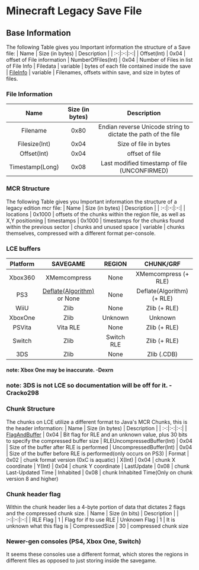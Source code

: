 # Minecraft Legacy Save File
## Base Information

The following Table gives you Important information the structure of a Save file:
| Name | Size (in bytes) | Description |
| :-:|:-:|:-:|
| Offset(Int) | 0x04 | offset of File information
| NumberOfFiles(Int) | 0x04 | Number of Files in list of File Info
| Filedata | variable | bytes of each file contained inside the save
| [FileInfo](./Documentation.md#File-Information) | variable | Filenames, offsets within save, and size in bytes of files.


### File Information
| Name | Size (in bytes) | Description |
| :-:|:-:|:-:|
| Filename | 0x80 | Endian reverse Unicode string to dictate the path of the file
| Filesize(Int) | 0x04 | Size of file in bytes
| Offset(Int) | 0x04 | offset of file
| Timestamp(Long) | 0x08 | Last modified timestamp of file (UNCONFIRMED)


### MCR Structure
The following Table gives you Important information the structure of a legacy edition mcr file:
| Name | Size (in bytes) | Description |
| :-:|:-:|:-:|
| locations | 0x1000 | offsets of the chunks within the region file, as well as X,Y positioning
| timestamps |  0x1000 | timestamps for the chunks found within the previous sector
| chunks and unused space | variable | chunks themselves, compressed with a different format per-console.

### LCE buffers
| Platform | SAVEGAME | REGION | CHUNK/GRF |
| :-:|:-:|:-:|:-:|
| Xbox360 | XMemcompress | None | XMemcompress (+ RLE)
| PS3 | [Deflate(Algorithm)](https://en.wikipedia.org/wiki/Deflate) or None | None | Deflate(Algorithm) (+ RLE)
| WiiU | Zlib | None | Zlib (+ RLE)
| XboxOne | Zlib | Unknown | Unknown
| PSVita | Vita RLE | None | Zlib (+ RLE)
| Switch | Zlib | Switch RLE | Zlib (+ RLE)
| 3DS | Zlib | None | Zlib (.CDB)

#### note: Xbox One may be inaccurate. -Dexrn
### note: 3DS is not LCE so documentation will be off for it. -Cracko298

### Chunk Structure
The chunks on LCE utilize a different format to Java's MCR Chunks, this is the header information:
| Name | Size (in bytes) | Description |
| :-:|:-:|:-:|
| [FlagAndBuffer](./Documentation.md#Chunk-header-flag) | 0x04 | Bit flag for RLE and an unknown value, plus 30 bits to specify the compressed buffer size
| RLEUncompressedBuffer(Int) | 0x04 | Size of the buffer after RLE is performed
| UncompressedBuffer(Int) | 0x04 | Size of the buffer before RLE is performed(only occurs on PS3)
| Format | 0x02 | chunk format version (0xC is aquatic)
| X(Int) | 0x04 | chunk X coordinate
| Y(Int) | 0x04 | chunk Y coordinate
| LastUpdate | 0x08 | chunk Last-Updated Time
| Inhabited  | 0x08 | chunk Inhabited Time(Only on chunk version 8 and higher)


### Chunk header flag
Within the chunk header lies a 4-byte portion of data that dictates 2 flags and the compressed chunk size.
| Name | Size (in bits) | Description |
| :-:|:-:|:-:|
| RLE Flag | 1 | Flag for if to use RLE
| Unknown Flag | 1 | It is unknown what this flag is
| CompressedSize | 30 | compressed chunk size


### Newer-gen consoles (PS4, Xbox One, Switch)
It seems these consoles use a different format, which stores the regions in different files as opposed to just storing inside the savegame.

